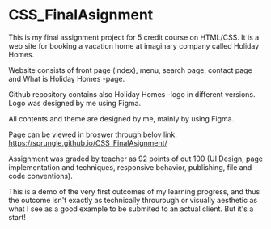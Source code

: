 # CSS_FinalAsignment

This is my final assignment project for 5 credit course on HTML/CSS.
It is a web site for booking a vacation home at imaginary company called
Holiday Homes.

Website consists of front page (index), menu, search page, contact page and What is Holiday Homes -page.

Github repository contains also Holiday Homes -logo in different versions.
Logo was designed by me using Figma.

All contents and theme are designed by me, mainly by using Figma.

Page can be viewed in broswer through belov link:
https://sprungle.github.io/CSS_FinalAsignment/

Assignment was graded by teacher as 92 points of out 100 (UI Design, 
page implementation and techniques, responsive behavior, publishing, 
file and code conventions).

This is a demo of the very first outcomes of my learning progress, and thus 
the outcome isn't exactly as technically throurough or visually aesthetic 
as what I see as a good example to be submited to an actual client.
But it's a start!
